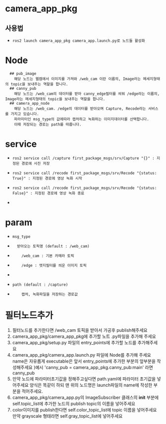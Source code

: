 # camera_app_pkg
  ## 사용법
-     ros2 launch camera_app_pkg camera_app.launch.py로 노드들 활성화
# Node
      ## pub_image
        해당 노드는 웹캠에서 이미지를 가져와 /web_cam 이란 이름의, Image라는 메세지형태의 topic을 보내주는 역할을 합니다.
      ## canny_pub
        해당 노드는 /web_cam의 데이터를 받아 canny_edge필터를 씌워 /edge라는 이름의, Image라는 메세지형태의 topic을 보내주는 역할을 합니다.
      ## camera_app_node
        해당 노드는 /web_cam. /edge의 데이터를 받아오며 Capture, Recode라는 서비스를 가지고 있습니다.
        파라미터인 msg_type의 값에따라 캡처하고 녹화하는 이미지데이터를 선택합니다.
        이때 저장되는 경로는 path를 따릅니다.
# service
-     ros2 service call /capture first_package_msgs/srv/Capture "{}" : 지정된 경로에 사진 저장
-     ros2 service call /recode first_package_msgs/srv/Recode "{status: True}" : 지정된 경로에 영상 녹화 시작
-     ros2 service call /recode first_package_msgs/srv/Recode "{status: False}" : 지정된 경로에 영상 녹화 종료
- 
# param
-     msg_type
-       받아오는 토픽명 (default : /web_cam)
-         /web_cam : 기본 카메라 토픽
-         /edge : 엣지필터를 씌운 이미지 토픽
- 
-     path (default : /capture)
-         캡처, 녹화파일을 저장하는 경로값
# 필터노드추가
1. 필터노드를 추가한다면 /web_cam 토픽을 받아서 가공후 publish해주세요
2. camera_app_pkg/camera_app_pkg에 추가할 노트 .py파일을 추가해 주세요
3. camera_app_pkg/setup.py 파일의 entry_points에 추가할 노드를 추가해주세요
4. camera_app_pkg/camera_app.launch.py 파일에 Node를 추가해 주세요 name은 자유롭게 executable은 앞서 entry_points에 추가한 부분의 앞부분을 작성해주세요
)예시 'canny_pub = camera_app_pkg.canny_pub:main' 라면 canny_pub
5. 만약 노드에 파라미터초기값을 정해주고싶다면 path.yaml에 파라미터 초기값을 넣어주세요 양식은 똑같이 하되 맨 위의 노드명은 launch파일의 name에 작성한 부분을 적어주세요.
6. camera_app_pkg/camera_app.py의 ImageSubscriber 클래스의 __init__ 부분에 self.topic_list에 추가한 노드의 publish topic의 이름을 넣어주세요 
7. color이미지를 publish한다면 self.color_topic_list에 topic 이름을 넣어주세요 만약 grayscale 형태라면 self.gray_topic_list에 넣어주세요
